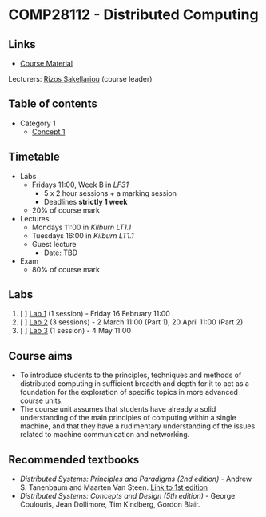<!-- Google Analytics -->
<script async src="https://www.googletagmanager.com/gtag/js?id=UA-113560131-1"></script>
<script>
  window.dataLayer = window.dataLayer || [];
  function gtag(){dataLayer.push(arguments);}
  gtag('js', new Date());
  gtag('config', 'UA-113560131-1');
</script>

# COMP28112 - Distributed Computing

## Links

* [Course Material](http://syllabus.cs.manchester.ac.uk/ugt/2017/COMP28112/)

Lecturers: [Rizos Sakellariou](http://www.cs.man.ac.uk/~rizos/) (course leader)

## Table of contents
* Category 1
	* [Concept 1](concept-1.md)
		
## Timetable

* Labs
	* Fridays 11:00, Week B in *LF31*
		* 5 x 2 hour sessions + a marking session
		* Deadlines **strictly 1 week**
	* 20% of course mark
* Lectures
	* Mondays 11:00 in *Kilburn LT1.1*
	* Tuesdays 16:00 in *Kilburn LT1.1*
    * Guest lecture 
        * Date: TBD
* Exam
    * 80% of course mark

## Labs
1. [ ] [Lab 1](http://syllabus.cs.manchester.ac.uk/ugt/COMP28112/2017/ex1.pdf) (1 session) - Friday 16 February 11:00
2. [ ] [Lab 2](http://syllabus.cs.manchester.ac.uk/ugt/COMP28212/2017/ex2.pdf) (3 sessions) - 2 March 11:00 (Part 1), 20 April 11:00 (Part 2)
3. [ ] [Lab 3](http://syllabus.cs.manchester.ac.uk/ugt/COMP28312/2017/ex3..pdf) (1 session) - 4 May 11:00

## Course aims

* To introduce students to the principles, techniques and methods of distributed computing in sufficient breadth and depth for it to act as a foundation for the exploration of specific topics in more advanced course units. 
* The course unit assumes that students have already a solid understanding of the main principles of computing within a single machine, and that they have a rudimentary understanding of the issues related to machine communication and networking.

## Recommended textbooks

* *Distributed Systems: Principles and Paradigms (2nd edition)* - Andrew S. Tanenbaum and Maarten Van Steen. [Link to 1st edition](http://www.cs.vu.nl/~ast/books/ds1/)
* *Distributed Systems: Concepts and Design (5th edition)* - George Coulouris, Jean Dollimore, Tim Kindberg, Gordon Blair.